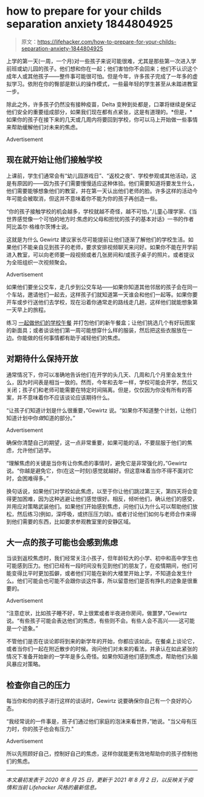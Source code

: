 # how to prepare for your childs separation anxiety 1844804925

> 原文：<https://lifehacker.com/how-to-prepare-for-your-childs-separation-anxiety-1844804925>

上学的第一天(一周，一个月)对一些孩子来说可能很难，尤其是那些第一次进入学前班或幼儿园的孩子。他们想和你在一起；他们害怕你不会回来；他们不认识这个成年人或其他孩子——整件事可能很可怕。但是今年，许多孩子完成了一年多的虚拟学习。依附在你的臀部是默认的操作模式，一些最年轻的学生甚至从未踏进教室一步。

除此之外，许多孩子仍然没有接种疫苗，Delta 变种到处都是，口罩将继续是保证他们安全的重要组成部分，如果我们现在都有点紧张，这是有道理的。*但是，*如果你的孩子在接下来的几天或几周内将要回到学校，你可以马上开始做一些事情来帮助缓解他们对未来的焦虑。

<label class="bxm4mm-13 juykRM">Advertisement</label>

## 现在就开始让他们接触学校

上课前，学生们通常会有“幼儿园游戏日”、“返校之夜”、学校参观或其他活动，这是有原因的——因为孩子们需要慢慢适应这种体验。他们需要知道将要发生什么，他们需要能够想象他们的教室，并在第一天认出他们老师的脸。许多这样的活动今年可能会被取消，但这并不意味着你不能为你的孩子再创造一些。

“你的孩子接触学校的机会越多，学校就越不奇怪，越不可怕，”儿童心理学家、《当世界感觉像一个可怕的地方时:焦虑的父母和担忧的孩子的基本对话》一书的作者阿比盖尔·格维尔茨博士说。

这就是为什么 Gewirtz 建议家长尽可能提前让他们逐渐了解他们的学校生活。如果他们不能亲自见到孩子的老师，要求安排视频聊天来问好。如果你不能在开学前进入教室，可以向老师要一段视频或者几张房间和/或孩子桌子的照片。或者提议为全班组织一次视频聚会。

<label class="bxm4mm-13 juykRM">Advertisement</label>

如果他们要坐公交车，走几步到公交车站——如果你知道其他邻居的孩子会在同一个车站，邀请他们一起去，这样孩子们就知道第一天谁会和他们一起等。如果你要开车或步行送他们去学校，现在沿着你通常走的路线走几趟，这样他们就能想象第一天早上的旅程。

练习 [一起做他们的学校午餐](https://lifehacker.com/keep-packing-your-kid-s-school-lunch-the-night-before-1844826601) 并打包他们的新午餐盒；让他们挑选几个有好玩图案的新面具；或者谈谈他们第一周可能想穿什么样的服装，然后把这些衣服放在一边。你能做的任何事情都有助于减轻他们的焦虑。

## 对期待什么保持开放

通常情况下，你可以准确地告诉他们在开学的头几天、几周和几个月里会发生什么，因为时间表是相当一致的。然而，今年和去年一样，学校可能会开学，然后又关闭；孩子们和老师可能需要在特定时间隔离。但是，仅仅因为你没有所有的答案，并不意味着你不应该谈论应该期待什么。

“让孩子们知道计划是什么很重要，”Gewirtz 说。“如果你不知道整个计划，让他们知道计划中你*做*知道的部分。”

<label class="bxm4mm-13 juykRM">Advertisement</label>

确保你清楚自己的期望，这一点非常重要，如果可能的话，不要屈服于他们的焦虑，允许他们逃学。

“理解焦虑的关键是当你有让你焦虑的事情时，避免它是非常强化的，”Gewirtz 说。“你越是避免它，你(在这一时刻)感觉就越好。但这意味着当你不得不面对它时，会困难得多。”

换句话说，如果他们对学校如此焦虑，以至于你让他们跳过第三天，第四天将会变得更加困难，因为这种逃避让他们感觉很好。相反，倾听他们，确认他们的感受，并用应对策略武装他们。如果他们开始感到焦虑，问他们认为什么可以帮助他们放松，然后练习(例如，深呼吸，或挤压压力球)。或者讨论他们如何与老师合作来得到他们需要的东西，比如要求参观教室里的安静区域。

## 大一点的孩子可能也会感到焦虑

当谈到返校焦虑时，我们经常关注小孩子，但年龄较大的小学、初中和高中学生也可能感到压力。他们已经有一段时间没有见到他们的朋友了，在疫情期间，他们可能变得比平时更加孤僻，或者他们可能在新的大楼里开始上学，不知道会发生什么。他们可能会也可能不会跟你谈这件事，所以留意他们是否有挣扎的迹象是很重要的。

<label class="bxm4mm-13 juykRM">Advertisement</label>

“注意症状，比如孩子睡不好，早上很累或者半夜进你房间，做噩梦，”Gewirtz 说。“有些孩子可能会表达他们的焦虑，有些则不会。有些人会不高兴——这可能是一个迹象。”

不管他们是否在谈论即将到来的新学年的开始，你都应该如此。在餐桌上谈论它，或者当你们一起在附近散步的时候。询问他们对未来的看法，并承认在如此紧张的情况下准备开始新的一学年是多么奇怪。如果你知道他们感到焦虑，帮助他们头脑风暴应对策略。

## 检查你自己的压力

每当你和你的孩子进行这样的谈话时，Gewirtz 说要确保你自己有一个良好的心态。

“我经常说的一件事是，孩子们通过他们家庭的泡沫来看世界，”她说。"当父母有压力时，你的孩子也会有压力."

<label class="bxm4mm-13 juykRM">Advertisement</label>

所以先照顾好自己，控制好自己的焦虑，这样你就能更有效地帮助你的孩子控制他们的焦虑。

* * *

*本文最初发表于 2020 年 8 月 25 日，更新于 2021 年 8 月 2 日，以反映关于疫情和当前 Lifehacker 风格的最新信息。*